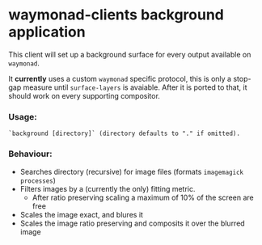 # waymonad-clients background application

This client will set up a background surface for every output available on
`waymonad`.

It **currently** uses a custom `waymonad` specific protocol, this is only a
stop-gap measure until `surface-layers` is avaiable.
After it is ported to that, it should work on every supporting compositor.

### Usage:
	`background [directory]` (directory defaults to "." if omitted).

### Behaviour:
  * Searches directory (recursive) for image files (formats `imagemagick processes`)
  * Filters images by a (currently the only) fitting metric.
    * After ratio preserving scaling a maximum of 10% of the screen are free
  * Scales the image exact, and blures it
  * Scales the image ratio preserving and composits it over the blurred image
